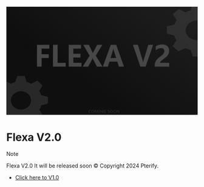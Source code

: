 ![alt text](https://github.com/Pterify/FlexaCP/blob/main/flexa-v2.png)

# Flexa V2.0

> [!NOTE]
> Flexa V2.0 It will be released soon © Copyright 2024 Pterify.
>
* [Click here to V1.0](https://github.com/Pterify/FlexaCP)
